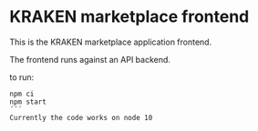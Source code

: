 # KRAKEN marketplace frontend

This is the KRAKEN marketplace application frontend.

The frontend runs against an API backend.

to run:
```
npm ci
npm start
´´´
Currently the code works on node 10